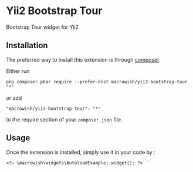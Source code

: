 Yii2 Bootstrap Tour
===================
Bootstrap Tour widget for Yii2

Installation
------------

The preferred way to install this extension is through [composer](http://getcomposer.org/download/).

Either run

```
php composer.phar require --prefer-dist macrowish/yii2-bootstrap-tour "*"
```

or add

```
"macrowish/yii2-bootstrap-tour": "*"
```

to the require section of your `composer.json` file.


Usage
-----

Once the extension is installed, simply use it in your code by  :

```php
<?= \macrowish\widgets\AutoloadExample::widget(); ?>```